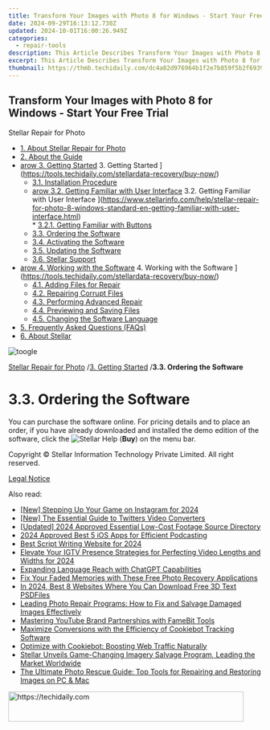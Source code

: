 ```yaml
---
title: Transform Your Images with Photo 8 for Windows - Start Your Free Trial!
date: 2024-09-29T16:13:12.730Z
updated: 2024-10-01T16:00:26.949Z
categories:
  - repair-tools
description: This Article Describes Transform Your Images with Photo 8 for Windows - Start Your Free Trial!
excerpt: This Article Describes Transform Your Images with Photo 8 for Windows - Start Your Free Trial!
thumbnail: https://thmb.techidaily.com/dc4a82d976964b1f2e7b859f5b2f6939dbc4ceccf4ea97b9d7a6a6bfaea9749c.jpg
---
```


## Transform Your Images with Photo 8 for Windows - Start Your Free Trial

Stellar Repair for Photo

* [1. About Stellar Repair for Photo](https://tools.techidaily.com/stellardata-recovery/buy-now/)
* [2. About the Guide](https://tools.techidaily.com/stellardata-recovery/buy-now/)
* [arow 3. Getting Started](https://www.stellarinfo.com/help/public/frontEnd/onlinehelp/images/arow.png) 3\. Getting Started ](https://tools.techidaily.com/stellardata-recovery/buy-now/)  
  * [3.1. Installation Procedure](https://tools.techidaily.com/stellardata-recovery/buy-now/)  
  * [arow 3.2. Getting Familiar with User Interface](https://www.stellarinfo.com/help/public/frontEnd/onlinehelp/images/arow.png) 3.2\. Getting Familiar with User Interface ](https://www.stellarinfo.com/help/stellar-repair-for-photo-8-windows-standard-en-getting-familiar-with-user-interface.html)  
         * [3.2.1. Getting Familiar with Buttons](https://tools.techidaily.com/stellardata-recovery/buy-now/)  
  * [3.3. Ordering the Software](https://tools.techidaily.com/stellardata-recovery/buy-now/)  
  * [3.4. Activating the Software](https://tools.techidaily.com/stellardata-recovery/buy-now/)  
  * [3.5. Updating the Software](https://tools.techidaily.com/stellardata-recovery/buy-now/)  
  * [3.6. Stellar Support](https://tools.techidaily.com/stellardata-recovery/buy-now/)
* [arow 4. Working with the Software](https://www.stellarinfo.com/help/public/frontEnd/onlinehelp/images/arow.png) 4\. Working with the Software ](https://tools.techidaily.com/stellardata-recovery/buy-now/)  
  * [4.1. Adding Files for Repair](https://tools.techidaily.com/stellardata-recovery/buy-now/)  
  * [4.2. Repairing Corrupt Files](https://tools.techidaily.com/stellardata-recovery/buy-now/)  
  * [4.3. Performing Advanced Repair](https://tools.techidaily.com/stellardata-recovery/buy-now/)  
  * [4.4. Previewing and Saving Files](https://tools.techidaily.com/stellardata-recovery/buy-now/)  
  * [4.5. Changing the Software Language](https://tools.techidaily.com/stellardata-recovery/buy-now/)
* [5. Frequently Asked Questions (FAQs)](https://www.stellarinfo.com/help/stellar-repair-for-photo-8-windows-standard-en-frequently-asked-questions-faqs-.html)
* [6. About Stellar](https://tools.techidaily.com/stellardata-recovery/buy-now/)

![toogle](https://www.stellarinfo.com/help/public/frontEnd/onlinehelp/images/toogle.png)

[Stellar Repair for Photo](https://tools.techidaily.com/stellardata-recovery/buy-now/) /[3. Getting Started](https://tools.techidaily.com/stellardata-recovery/buy-now/) /**3.3\. Ordering the Software**

# **3.3\. Ordering the Software**

 You can purchase the software online. For pricing details and to place an order, if you have already downloaded and installed the demo edition of the software, click the ![Stellar Help](https://www.stellarinfo.com/help/public/onlinehelp_img/stellar-repair-for-photo-8-windows-standard-en/ordering-the-software/2.png)  (**Buy**) on the menu bar.

 Copyright © Stellar Information Technology Private Limited. All right reserved.

[Legal Notice](https://tools.techidaily.com/stellardata-recovery/buy-now/)

<ins class="adsbygoogle"
     style="display:block"
     data-ad-format="autorelaxed"
     data-ad-client="ca-pub-7571918770474297"
     data-ad-slot="1223367746"></ins>

<ins class="adsbygoogle"
     style="display:block"
     data-ad-client="ca-pub-7571918770474297"
     data-ad-slot="8358498916"
     data-ad-format="auto"
     data-full-width-responsive="true"></ins>

<span class="atpl-alsoreadstyle">Also read:</span>
<div><ul>
<li><a href="https://instagram-clips.techidaily.com/new-stepping-up-your-game-on-instagram-for-2024/"><u>[New] Stepping Up Your Game on Instagram for 2024</u></a></li>
<li><a href="https://some-guidance.techidaily.com/new-the-essential-guide-to-twitters-video-converters/"><u>[New] The Essential Guide to Twitters Video Converters</u></a></li>
<li><a href="https://youtube-data.techidaily.com/ed-2024-approved-essential-low-cost-footage-source-directory/"><u>[Updated] 2024 Approved Essential Low-Cost Footage Source Directory</u></a></li>
<li><a href="https://extra-resources.techidaily.com/2024-approved-best-5-ios-apps-for-efficient-podcasting/"><u>2024 Approved Best 5 iOS Apps for Efficient Podcasting</u></a></li>
<li><a href="https://extra-skills.techidaily.com/best-script-writing-website-for-2024/"><u>Best Script Writing Website for 2024</u></a></li>
<li><a href="https://instagram-videos.techidaily.com/elevate-your-igtv-presence-strategies-for-perfecting-video-lengths-and-widths-for-2024/"><u>Elevate Your IGTV Presence Strategies for Perfecting Video Lengths and Widths for 2024</u></a></li>
<li><a href="https://tech-haven.techidaily.com/expanding-language-reach-with-chatgpt-capabilities/"><u>Expanding Language Reach with ChatGPT Capabilities</u></a></li>
<li><a href="https://data-safeguard.techidaily.com/fix-your-faded-memories-with-these-free-photo-recovery-applications/"><u>Fix Your Faded Memories with These Free Photo Recovery Applications</u></a></li>
<li><a href="https://extra-hints.techidaily.com/in-2024-best-8-websites-where-you-can-download-free-3d-text-psdfiles/"><u>In 2024, Best 8 Websites Where You Can Download Free 3D Text PSDFiles</u></a></li>
<li><a href="https://data-safeguard.techidaily.com/leading-photo-repair-programs-how-to-fix-and-salvage-damaged-images-effectively/"><u>Leading Photo Repair Programs: How to Fix and Salvage Damaged Images Effectively</u></a></li>
<li><a href="https://youtube-clips.techidaily.com/mastering-youtube-brand-partnerships-with-famebit-tools/"><u>Mastering YouTube Brand Partnerships with FameBit Tools</u></a></li>
<li><a href="https://data-safeguard.techidaily.com/maximize-conversions-with-the-efficiency-of-cookiebot-tracking-software/"><u>Maximize Conversions with the Efficiency of Cookiebot Tracking Software</u></a></li>
<li><a href="https://data-safeguard.techidaily.com/optimize-with-cookiebot-boosting-web-traffic-naturally/"><u>Optimize with Cookiebot: Boosting Web Traffic Naturally</u></a></li>
<li><a href="https://data-safeguard.techidaily.com/stellar-unveils-game-changing-imagery-salvage-program-leading-the-market-worldwide/"><u>Stellar Unveils Game-Changing Imagery Salvage Program, Leading the Market Worldwide</u></a></li>
<li><a href="https://data-safeguard.techidaily.com/the-ultimate-photo-rescue-guide-top-tools-for-repairing-and-restoring-images-on-pc-and-mac/"><u>The Ultimate Photo Rescue Guide: Top Tools for Repairing and Restoring Images on PC & Mac</u></a></li>
</ul></div>

<!-- affiliate ads begin -->
<a href="https://aligracehair.sjv.io/c/5597632/2135404/19272" target="_top" id="2135404">
  <img src="//a.impactradius-go.com/display-ad/19272-2135404" border="0" alt="https://techidaily.com" width="468" height="60"/>
</a>
<img height="0" width="0" src="https://aligracehair.sjv.io/i/5597632/2135404/19272" style="position:absolute;visibility:hidden;" border="0" />
<!-- affiliate ads end -->

